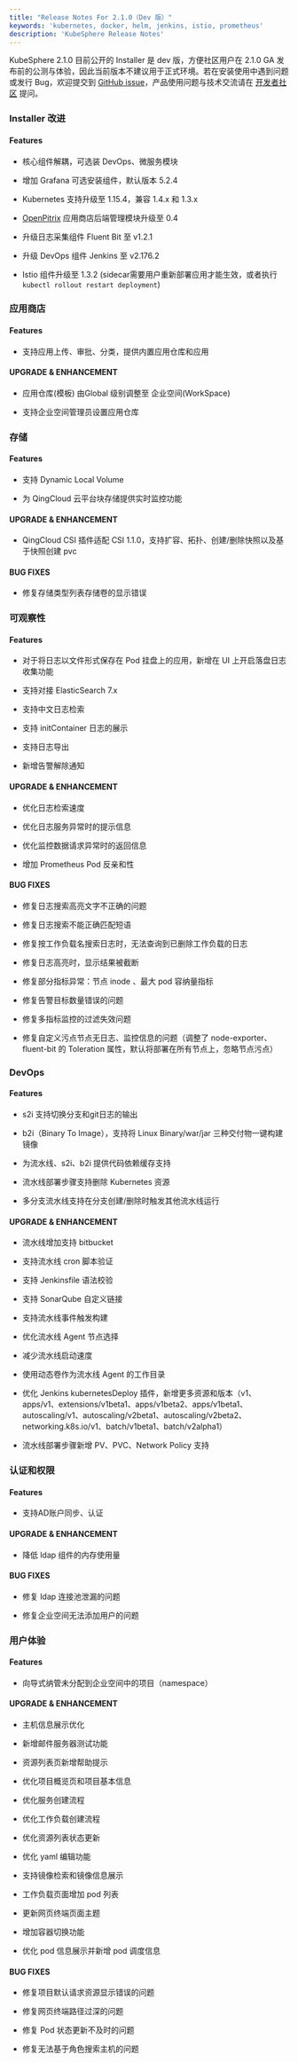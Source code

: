 ```yaml
---
title: "Release Notes For 2.1.0（Dev 版）"
keywords: 'kubernetes, docker, helm, jenkins, istio, prometheus'
description: 'KubeSphere Release Notes'
---
```


KubeSphere 2.1.0 目前公开的 Installer 是 dev 版，方便社区用户在 2.1.0 GA 发布前的公测与体验，因此当前版本不建议用于正式环境。若在安装使用中遇到问题或发行 Bug，欢迎提交到 [GitHub issue](https://github.com/kubesphere/kubesphere/issues/new/choose)，产品使用问题与技术交流请在 [开发者社区](https://kubesphere.io/forum/) 提问。

### Installer 改进

#### Features


- 核心组件解耦，可选装 DevOps、微服务模块

- 增加 Grafana 可选安装组件，默认版本 5.2.4

- Kubernetes 支持升级至 1.15.4，兼容 1.4.x 和 1.3.x

- [OpenPitrix](https://openpitrix.io) 应用商店后端管理模块升级至 0.4

- 升级日志采集组件 Fluent Bit 至 v1.2.1

- 升级 DevOps 组件 Jenkins 至 v2.176.2

- Istio 组件升级至 1.3.2 (sidecar需要用户重新部署应用才能生效，或者执行 `kubectl rollout restart deployment`)



### 应用商店

#### Features


- 支持应用上传、审批、分类，提供内置应用仓库和应用



#### UPGRADE & ENHANCEMENT


- 应用仓库(模板) 由Global 级别调整至 企业空间(WorkSpace)

- 支持企业空间管理员设置应用仓库



### 存储

#### Features


- 支持 Dynamic Local Volume

- 为 QingCloud 云平台块存储提供实时监控功能



#### UPGRADE & ENHANCEMENT


- QingCloud CSI 插件适配 CSI 1.1.0，支持扩容、拓扑、创建/删除快照以及基于快照创建 pvc



#### BUG FIXES


- 修复存储类型列表存储卷的显示错误



### 可观察性

#### Features


- 对于将日志以文件形式保存在 Pod 挂盘上的应用，新增在 UI 上开启落盘日志收集功能

- 支持对接 ElasticSearch 7.x

- 支持中文日志检索

- 支持 initContainer 日志的展示

- 支持日志导出

- 新增告警解除通知



#### UPGRADE & ENHANCEMENT


- 优化日志检索速度

- 优化日志服务异常时的提示信息

- 优化监控数据请求异常时的返回信息

- 增加 Prometheus Pod 反亲和性



#### BUG FIXES


- 修复日志搜索高亮文字不正确的问题

- 修复日志搜索不能正确匹配短语

- 修复按工作负载名搜索日志时，无法查询到已删除工作负载的日志

- 修复日志高亮时，显示结果被截断

- 修复部分指标异常：节点 inode 、最大 pod 容纳量指标

- 修复告警目标数量错误的问题

- 修复多指标监控的过滤失效问题

- 修复自定义污点节点无日志、监控信息的问题（调整了 node-exporter、fluent-bit 的 Toleration 属性，默认将部署在所有节点上，忽略节点污点）


### DevOps

#### Features


- s2i 支持切换分支和git日志的输出

- b2i（Binary To Image），支持将 Linux Binary/war/jar 三种交付物一键构建镜像

- 为流水线、s2i、b2i 提供代码依赖缓存支持

- 流水线部署步骤支持删除 Kubernetes 资源

- 多分支流水线支持在分支创建/删除时触发其他流水线运行



#### UPGRADE & ENHANCEMENT


- 流水线增加支持 bitbucket

- 支持流水线 cron 脚本验证

- 支持 Jenkinsfile 语法校验

- 支持 SonarQube 自定义链接

- 支持流水线事件触发构建

- 优化流水线 Agent 节点选择

- 减少流水线启动速度

- 使用动态卷作为流水线 Agent 的工作目录

- 优化 Jenkins kubernetesDeploy 插件，新增更多资源和版本（v1、apps/v1、extensions/v1beta1、apps/v1beta2、apps/v1beta1、autoscaling/v1、autoscaling/v2beta1、autoscaling/v2beta2、networking.k8s.io/v1、batch/v1beta1、batch/v2alpha1）

- 流水线部署步骤新增 PV、PVC、Network Policy 支持



### 认证和权限

#### Features


- 支持AD账户同步、认证



#### UPGRADE & ENHANCEMENT


- 降低 ldap 组件的内存使用量



#### BUG FIXES


- 修复 ldap 连接池泄漏的问题

- 修复企业空间无法添加用户的问题



### 用户体验

#### Features


- 向导式纳管未分配到企业空间中的项目（namespace）



#### UPGRADE & ENHANCEMENT


- 主机信息展示优化

- 新增邮件服务器测试功能

- 资源列表页新增帮助提示

- 优化项目概览页和项目基本信息

- 优化服务创建流程

- 优化工作负载创建流程

- 优化资源列表状态更新

- 优化 yaml 编辑功能

- 支持镜像检索和镜像信息展示

- 工作负载页面增加 pod 列表

- 更新网页终端页面主题

- 增加容器切换功能

- 优化 pod 信息展示并新增 pod 调度信息



#### BUG FIXES


- 修复项目默认请求资源显示错误的问题

- 修复网页终端路径过深的问题

- 修复 Pod 状态更新不及时的问题

- 修复无法基于角色搜索主机的问题